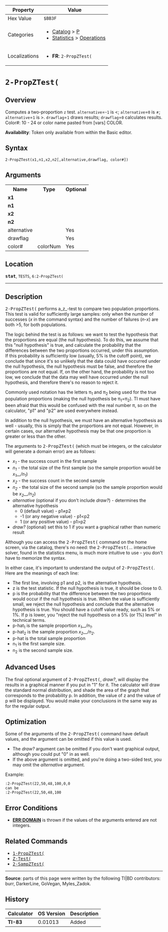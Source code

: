 | Property      | Value |
|---------------|-------|
| Hex Value     | `$BB3F`|
| Categories    | <ul><li>[Catalog](<../categories/Catalog.md>) > [P](<../categories/Catalog.md#P>)</li><li>[Statistics](<../categories/Statistics.md>) > [Operations](<../categories/Statistics.md#Operations>)</li></ul> |
| Localizations | <ul><li><b>FR</b>: `2-PropZTest(`</li></ul> |

# `2-PropZTest(`

## Overview
Computes a two-proportion `z` test. `alternative`=-`1` is <; `alternative`=`0` is ≠; `alternative`=`1` is >. `drawflag`=`1` draws results; `drawflag`=`0` calculates results.
Color#: 10 - 24 or color name pasted from [vars] COLOR.


<b>Availability</b>: Token only available from within the Basic editor.

## Syntax
`2-PropZTest(x1,n1,x2,n2[,alternative,drawflag, color#])`

## Arguments
<table>
<tr><th>Name</th><th>Type</th><th>Optional</th></tr>

<tr><td><b>x1</b></td><td></td><td></td></tr>

<tr><td><b>n1</b></td><td></td><td></td></tr>

<tr><td><b>x2</b></td><td></td><td></td></tr>

<tr><td><b>n2</b></td><td></td><td></td></tr>

<tr><td>alternative</td><td></td><td>Yes</td></tr>

<tr><td>drawflag</td><td></td><td>Yes</td></tr>

<tr><td>color#</td><td>colorNum</td><td>Yes</td></tr>

</table>

## Location
<tt><kbd><b>stat</b></kbd></tt>, `TESTS`, `6:2-PropZTest(`
<hr>

## Description

<tt>2-PropZTest(</tt> performs a_z_-test to compare two population proportions. This test is valid for sufficiently large samples: only when the number of successes (_x_ in the command syntax) and the number of failures (_n_-_x_) are both >5, for both populations.

The logic behind the test is as follows: we want to test the hypothesis that the proportions are equal (the null hypothesis). To do this, we assume that this "null hypothesis" is true, and calculate the probability that the differences between the two proportions occurred, under this assumption. If this probability is sufficiently low (usually, 5% is the cutoff point), we conclude that since it's so unlikely that the data could have occurred under the null hypothesis, the null hypothesis must be false, and therefore the proportions are not equal. If, on the other hand, the probability is not too low, we conclude that the data may well have occurred under the null hypothesis, and therefore there's no reason to reject it.

Commonly used notation has the letters π<sub>1</sub> and π<sub>2</sub> being used for the true population proportions (making the null hypothesis be π<sub>1</sub>=π<sub>2</sub>). TI must have been afraid that this would be confused with the real number π, so on the calculator, "p1" and "p2" are used everywhere instead.

In addition to the null hypothesis, we must have an alternative hypothesis as well - usually, this is simply that the proportions are not equal. However, in certain cases, our alternative hypothesis may be that one proportion is greater or less than the other.

The arguments to <tt>2-PropZTest(</tt> (which must be integers, or the calculator will generate a domain error) are as follows:

*   _x<sub>1</sub>_ - the success count in the first sample
*   _n<sub>1</sub>_ - the total size of the first sample (so the sample proportion would be _x<sub>1</sub>__/n<sub>1</sub>_)
*   _x<sub>2</sub>_ - the success count in the second sample
*   _n<sub>2</sub>_ - the total size of the second sample (so the sample proportion would be _x<sub>2</sub>__/n<sub>2</sub>_)
*   _alternative_ (optional if you don't include _draw?_) - determines the alternative hypothesis
    *   0 (default value) - p1≠p2
    *   -1 (or any negative value) - p1<p2
    *   1 (or any positive value) - p1>p2
*   _draw?_ (optional) set this to 1 if you want a graphical rather than numeric result

Although you can access the <tt>2-PropZTest(</tt> command on the home screen, via the catalog, there's no need: the <tt>2-PropZTest(</tt>… interactive solver, found in the statistics menu, is much more intuitive to use - you don't have to memorize the syntax.

In either case, it's important to understand the output of <tt>2-PropZTest(</tt>. Here are the meanings of each line:

*   The first line, involving p1 and p2, is the alternative hypothesis.
*   z is the test statistic. If the null hypothesis is true, it should be close to 0.
*   p is the probability that the difference between the two proportions would occur if the null hypothesis is true. When the value is sufficiently small, we reject the null hypothesis and conclude that the alternative hypothesis is true. You should have a cutoff value ready, such as 5% or 1%. If p is lower, you "reject the null hypothesis on a 5% (or 1%) level" in technical terms.
*   p-hat<sub>1</sub> is the sample proportion _x<sub>1</sub>__/n<sub>1</sub>_.
*   p-hat<sub>2</sub> is the sample proportion _x<sub>2</sub>__/n<sub>2</sub>_.
*   p-hat is the total sample proportion
*   n<sub>1</sub> is the first sample size.
*   n<sub>2</sub> is the second sample size.

## Advanced Uses

The final optional argument of <tt>2-PropZTest(</tt>, _draw?_, will display the results in a graphical manner if you put in "1" for it. The calculator will draw the standard normal distribution, and shade the area of the graph that corresponds to the probability p. In addition, the value of z and the value of p will be displayed. You would make your conclusions in the same way as for the regular output.

## Optimization

Some of the arguments of the <tt>2-PropZTest(</tt> command have default values, and the argument can be omitted if this value is used.

*   The _draw?_ argument can be omitted if you don't want graphical output, although you could put "0" in as well.
*   If the above argument is omitted, and you're doing a two-sided test, you may omit the _alternative_ argument.

Example:

```ti-basic
:2-PropZTest(22,50,48,100,0,0
can be
:2-PropZTest(22,50,48,100
```

## Error Conditions

*   **[ERR:DOMAIN](errors#domain)** is thrown if the values of the arguments entered are not integers.

## Related Commands

*   <tt><a href="1-PropZTest(.md">1-PropZTest(</a></tt>
*   <tt><a href="Z-Test(.md">Z-Test(</a></tt>
*   <tt><a href="2-SampZTest(.md">2-SampZTest(</a></tt>

* * *

**Source**: parts of this page were written by the following TI|BD contributors: burr, DarkerLine, GoVegan, Myles_Zadok.

## History
| Calculator | OS Version | Description |
|------------|------------|-------------|
| <b>TI-83</b> | 0.01013 | Added |


